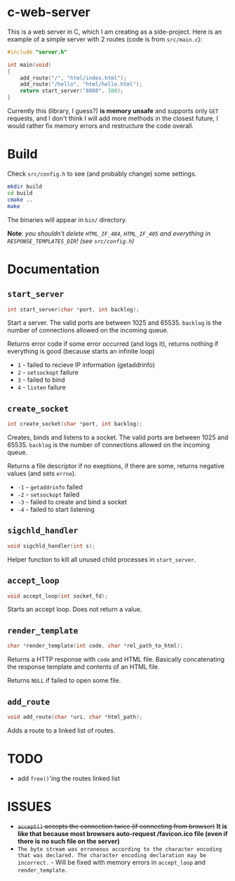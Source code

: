 # c-web-server
This is a web server in C, which I am creating as a side-project. Here is an example of a simple server with 2 routes (code is from `src/main.c`):

```c
#include "server.h"

int main(void)
{
    add_route("/", "html/index.html");
    add_route("/hello", "html/hello.html");
    return start_server("8080", 100);
}
```

Currently this (library, I guess?) **is memory unsafe** and supports only `GET` requests, and I don't think I will add more methods in the closest future, I would rather fix memory errors and restructure the code overall.

# Build

Check `src/config.h` to see (and probably change) some settings.

```bash
mkdir build
cd build
cmake ..
make
```

The binaries will appear in `bin/` directory.

**Note**: *you shouldn't delete `HTML_IF_404`, `HTML_IF_405` and everything in `RESPONSE_TEMPLATES_DIR`! (see `src/config.h`)*

# Documentation

## `start_server`

```c
int start_server(char *port, int backlog);
```

Start a server. The valid ports are between 1025 and 65535. `backlog` is the number of connections allowed on the incoming queue.

Returns error code if some error occurred (and logs it), returns nothing if everything is good (because starts an infinite loop)

* `1` - failed to recieve IP information (getaddrinfo)
* `2` - `setsockopt` failure
* `3` - failed to bind
* `4` - `listen` failure

## `create_socket`

```c
int create_socket(char *port, int backlog);
```

Creates, binds and listens to a socket. The valid ports are between 1025 and 65535. `backlog` is the number of connections allowed on the incoming queue. 

Returns a file descriptor if no exeptions, if there are some, returns negative values (and sets `errno`).

* `-1` - `getaddrinfo` failed
* `-2` - `setsockopt` failed
* `-3` - failed to create and bind a socket
* `-4` - failed to start listening

## `sigchld_handler`

```c
void sigchld_handler(int s);
```

Helper function to kill all unused child processes in `start_server`.

## `accept_loop`

```c
void accept_loop(int socket_fd);
```

Starts an accept loop. Does not return a value.

## `render_template`

```c
char *render_template(int code, char *rel_path_to_html);
```

Returns a HTTP response with `code` and HTML file. Basically concatenating the response template and contents of an HTML file.

Returns `NULL` if failed to open some file.

## `add_route`

```c
void add_route(char *uri, char *html_path);
```

Adds a route to a linked list of routes.

# TODO
- add `free()`'ing the routes linked list

# ISSUES
- ~~`accept()` accepts the connection twice (if connecting from browser)~~ **It is like that because most browsers auto-request /favicon.ico file (even if there is no such file on the server)**
- `The byte stream was erroneous according to the character encoding that was declared. The character encoding declaration may be incorrect.` - Will be fixed with memory errors in `accept_loop` and `render_template`.